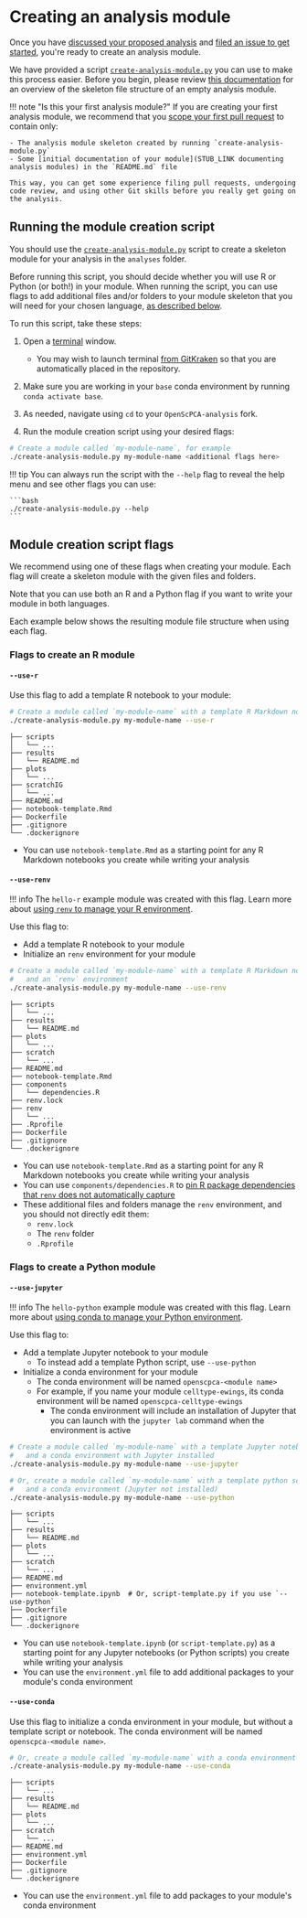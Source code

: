 # Creating an analysis module

Once you have [discussed your proposed analysis](../../communications-tools/index.md#github-discussions) and [filed an issue to get started](../../communications-tools/index.md#github-issues), you're ready to create an analysis module.

We have provided a script [`create-analysis-module.py`](https://github.com/AlexsLemonade/OpenScPCA-analysis/blob/main/create-analysis-module.py) you can use to make this process easier.
Before you begin, please review [this documentation](../analysis-modules/index.md) for an overview of the skeleton file structure of an empty analysis module.


!!! note "Is this your first analysis module?"
    If you are creating your first analysis module, we recommend that you [scope your first pull request](../creating-pull-requests/scoping-pull-requests.md)  to contain only:

    - The analysis module skeleton created by running `create-analysis-module.py`
    - Some [initial documentation of your module](STUB_LINK documenting analysis modules) in the `README.md` file

    This way, you can get some experience filing pull requests, undergoing code review, and using other Git skills before you really get going on the analysis.


## Running the module creation script

You should use the [`create-analysis-module.py`](https://github.com/AlexsLemonade/OpenScPCA-analysis/blob/main/create-analysis-module.py) script to create a skeleton module for your analysis in the `analyses` folder.

Before running this script, you should decide whether you will use R or Python (or both!) in your module.
When running the script, you can use flags to add additional files and/or folders to your module skeleton that you will need for your chosen language, [as described below](#module-creation-script-flags).


To run this script, take these steps:

1. Open a [terminal](../../software-platforms/general-tools/using-the-terminal.md) window.
    - You may wish to launch terminal [from GitKraken](../../software-platforms/general-tools/using-the-terminal.md#gitkraken) so that you are automatically placed in the repository.

1. Make sure you are working in your `base` conda environment by running `conda activate base`.

1. As needed, navigate using `cd` to your `OpenScPCA-analysis` fork.

1. Run the module creation script using your desired flags:

```bash
# Create a module called `my-module-name`, for example
./create-analysis-module.py my-module-name <additional flags here>
```

!!! tip
    You can always run the script with the `--help` flag to reveal the help menu and see other flags you can use:

    ```bash
    ./create-analysis-module.py --help
    ```

## Module creation script flags


We recommend using one of these flags when creating your module.
Each flag will create a skeleton module with the given files and folders.

Note that you can use both an R and a Python flag if you want to write your module in both languages.

Each example below shows the resulting module file structure when using each flag.

### Flags to create an R module

#### `--use-r`

Use this flag to add a template R notebook to your module:

```bash
# Create a module called `my-module-name` with a template R Markdown notebook
./create-analysis-module.py my-module-name --use-r
```

<div class="grid" markdown>


```{ .no-copy title="Module directory with --use-r flag"}
├── scripts
│   └── ...
├── results
│   └── README.md
├── plots
│   └── ...
├── scratchIG
│   └── ...
├── README.md
├── notebook-template.Rmd
├── Dockerfile
├── .gitignore
└── .dockerignore
```

- You can use `notebook-template.Rmd` as a starting point for any R Markdown notebooks you create while writing your analysis


</div>




#### `--use-renv`

!!! info
    The `hello-r` example module was created with this flag.
    Learn more about [using `renv` to manage your R environment](./determining-software-requirements.md#using-renv).

Use this flag to:

- Add a template R notebook to your module
- Initialize an `renv` environment for your module


```bash
# Create a module called `my-module-name` with a template R Markdown notebook
#   and an `renv` environment
./create-analysis-module.py my-module-name --use-renv
```

<div class="grid" markdown>

```
├── scripts
│   └── ...
├── results
│   └── README.md
├── plots
│   └── ...
├── scratch
│   └── ...
├── README.md
├── notebook-template.Rmd
├── components
│   └── dependencies.R
├── renv.lock
├── renv
│   └── ...
├── .Rprofile
├── Dockerfile
├── .gitignore
└── .dockerignore
```

- You can use `notebook-template.Rmd` as a starting point for any R Markdown notebooks you create while writing your analysis
- You can use `components/dependencies.R` to [pin R package dependencies that `renv` does not automatically capture](./determining-software-requirements.md#pinning-dependencies-that-are-not-captured-automatically)
- These additional files and folders manage the `renv` environment, and you should not directly edit them:
    - `renv.lock`
    - The `renv` folder
    - `.Rprofile`


</div>

### Flags to create a Python module

#### `--use-jupyter`

!!! info
    The `hello-python` example module was created with this flag.
    Learn more about [using conda to manage your Python environment](./determining-software-requirements.md#managing-software-dependencies-in-python-with-conda).

Use this flag to:

- Add a template Jupyter notebook to your module
    - To instead add a template Python script, use `--use-python`
- Initialize a conda environment for your module
    - The conda environment will be named `openscpca-<module name>`
    - For example, if you name your module `celltype-ewings`, its conda environment will be named `openscpca-celltype-ewings`
        - The conda environment will include an installation of Jupyter that you can launch with the `jupyter lab` command when the environment is active

```bash
# Create a module called `my-module-name` with a template Jupyter notebook
#   and a conda environment with Jupyter installed
./create-analysis-module.py my-module-name --use-jupyter

# Or, create a module called `my-module-name` with a template python script
#   and a conda environment (Jupyter not installed)
./create-analysis-module.py my-module-name --use-python
```

<div class="grid" markdown>

```
├── scripts
│   └── ...
├── results
│   └── README.md
├── plots
│   └── ...
├── scratch
│   └── ...
├── README.md
├── environment.yml
├── notebook-template.ipynb  # Or, script-template.py if you use `--use-python`
├── Dockerfile
├── .gitignore
└── .dockerignore
```

- You can use `notebook-template.ipynb` (or `script-template.py`) as a starting point for any Jupyter notebooks (or Python scripts) you create while writing your analysis
- You can use the `environment.yml` file to add additional packages to your module's conda environment

</div>

#### `--use-conda`

Use this flag to initialize a conda environment in your module, but without a template script or notebook.
The conda environment will be named `openscpca-<module name>`.


```bash
# Or, create a module called `my-module-name` with a conda environment
./create-analysis-module.py my-module-name --use-conda
```

<div class="grid" markdown>


```
├── scripts
│   └── ...
├── results
│   └── README.md
├── plots
│   └── ...
├── scratch
│   └── ...
├── README.md
├── environment.yml
├── Dockerfile
├── .gitignore
└── .dockerignore
```

- You can use the `environment.yml` file to add packages to your module's conda environment

</div>
